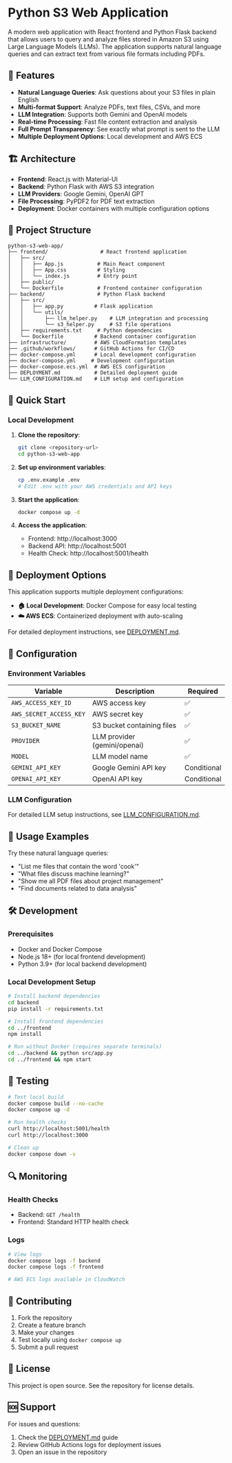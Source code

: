 # Python S3 Web Application

A modern web application with React frontend and Python Flask backend that allows users to query and analyze files stored in Amazon S3 using Large Language Models (LLMs). The application supports natural language queries and can extract text from various file formats including PDFs.

## 🚀 Features

- **Natural Language Queries**: Ask questions about your S3 files in plain English
- **Multi-format Support**: Analyze PDFs, text files, CSVs, and more
- **LLM Integration**: Supports both Gemini and OpenAI models
- **Real-time Processing**: Fast file content extraction and analysis
- **Full Prompt Transparency**: See exactly what prompt is sent to the LLM
- **Multiple Deployment Options**: Local development and AWS ECS

## 🏗 Architecture

- **Frontend**: React.js with Material-UI
- **Backend**: Python Flask with AWS S3 integration
- **LLM Providers**: Google Gemini, OpenAI GPT
- **File Processing**: PyPDF2 for PDF text extraction
- **Deployment**: Docker containers with multiple configuration options

## 📁 Project Structure

```
python-s3-web-app/
├── frontend/                 # React frontend application
│   ├── src/
│   │   ├── App.js           # Main React component
│   │   ├── App.css          # Styling
│   │   └── index.js         # Entry point
│   ├── public/
│   └── Dockerfile           # Frontend container configuration
├── backend/                 # Python Flask backend
│   ├── src/
│   │   ├── app.py          # Flask application
│   │   └── utils/
│   │       ├── llm_helper.py    # LLM integration and processing
│   │       └── s3_helper.py     # S3 file operations
│   ├── requirements.txt     # Python dependencies
│   └── Dockerfile          # Backend container configuration
├── infrastructure/         # AWS CloudFormation templates
├── .github/workflows/      # GitHub Actions for CI/CD
├── docker-compose.yml      # Local development configuration
├── docker-compose.yml     # Development configuration
├── docker-compose.ecs.yml  # AWS ECS configuration
├── DEPLOYMENT.md           # Detailed deployment guide
└── LLM_CONFIGURATION.md    # LLM setup and configuration
```

## 🚀 Quick Start

### Local Development

1. **Clone the repository**:
   ```bash
   git clone <repository-url>
   cd python-s3-web-app
   ```

2. **Set up environment variables**:
   ```bash
   cp .env.example .env
   # Edit .env with your AWS credentials and API keys
   ```

3. **Start the application**:
   ```bash
   docker compose up -d
   ```

4. **Access the application**:
   - Frontend: http://localhost:3000
   - Backend API: http://localhost:5001
   - Health Check: http://localhost:5001/health

## 📖 Deployment Options

This application supports multiple deployment configurations:

- **🏠 Local Development**: Docker Compose for easy local testing  
- **☁️ AWS ECS**: Containerized deployment with auto-scaling

For detailed deployment instructions, see [DEPLOYMENT.md](DEPLOYMENT.md).

## 🔧 Configuration

### Environment Variables

| Variable | Description | Required |
|----------|-------------|----------|
| `AWS_ACCESS_KEY_ID` | AWS access key | ✅ |
| `AWS_SECRET_ACCESS_KEY` | AWS secret key | ✅ |
| `S3_BUCKET_NAME` | S3 bucket containing files | ✅ |
| `PROVIDER` | LLM provider (gemini/openai) | ✅ |
| `MODEL` | LLM model name | ✅ |
| `GEMINI_API_KEY` | Google Gemini API key | Conditional |
| `OPENAI_API_KEY` | OpenAI API key | Conditional |

### LLM Configuration

For detailed LLM setup instructions, see [LLM_CONFIGURATION.md](LLM_CONFIGURATION.md).

## 💬 Usage Examples

Try these natural language queries:

- "List me files that contain the word 'cook'"
- "What files discuss machine learning?"
- "Show me all PDF files about project management"
- "Find documents related to data analysis"

## 🛠 Development

### Prerequisites

- Docker and Docker Compose
- Node.js 18+ (for local frontend development)
- Python 3.9+ (for local backend development)

### Local Development Setup

```bash
# Install backend dependencies
cd backend
pip install -r requirements.txt

# Install frontend dependencies  
cd ../frontend
npm install

# Run without Docker (requires separate terminals)
cd ../backend && python src/app.py
cd ../frontend && npm start
```

## 🧪 Testing

```bash
# Test local build
docker compose build --no-cache
docker compose up -d

# Run health checks
curl http://localhost:5001/health
curl http://localhost:3000

# Clean up
docker compose down -v
```

## 🔍 Monitoring

### Health Checks

- Backend: `GET /health`
- Frontend: Standard HTTP health check

### Logs

```bash
# View logs
docker compose logs -f backend
docker compose logs -f frontend

# AWS ECS logs available in CloudWatch
```

## 🤝 Contributing

1. Fork the repository
2. Create a feature branch
3. Make your changes
4. Test locally using `docker compose up`
5. Submit a pull request

## 📄 License

This project is open source. See the repository for license details.

## 🆘 Support

For issues and questions:
1. Check the [DEPLOYMENT.md](DEPLOYMENT.md) guide
2. Review GitHub Actions logs for deployment issues
3. Open an issue in the repository